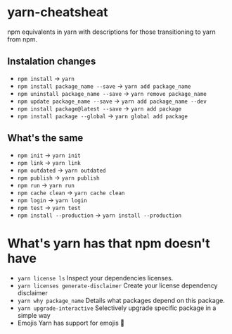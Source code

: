 # yarn-cheatsheat
npm equivalents in yarn with descriptions for those transitioning to yarn from npm.

## Instalation changes
* `npm install` -> `yarn`
* `npm install package_name --save` -> `yarn add package_name`
* `npm uninstall package_name --save` -> `yarn remove package_name`
* `npm update package_name --save` -> `yarn add package_name --dev`
* `npm install package@latest --save` -> `yarn add package`
* `npm install package --global` -> `yarn global add package`

## What's the same

* `npm init` -> `yarn init`
* `npm link` -> `yarn link`
* `npm outdated` -> `yarn outdated`
* `npm publish` -> `yarn publish`
* `npm run` -> `yarn run`
* `npm cache clean` -> `yarn cache clean`
* `npm login` -> `yarn login`
* `npm test` -> `yarn test`
* `npm install --production` -> `yarn install --production`

# What's yarn has that npm doesn't have

*  `yarn license ls` 
Inspect your dependencies licenses.
*  `yarn licenses generate-disclaimer`
Create your license dependency disclaimer
*  `yarn why package_name`
Details what packages depend on this package.
* `yarn upgrade-interactive`
Selectively upgrade specific package in a simple way
* Emojis
 Yarn has support for emojis :muscle:
